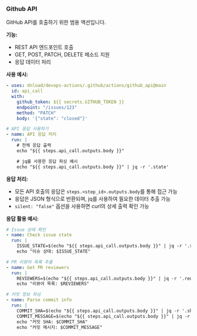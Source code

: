 ### Github API

GitHub API를 호출하기 위한 범용 액션입니다.

**기능:**

- REST API 엔드포인트 호출
- GET, POST, PATCH, DELETE 메소드 지원
- 응답 데이터 처리

**사용 예시:**

```yaml
- uses: dnload/devops-actions/.github/actions/github_api@main
  id: api_call
  with:
    github_token: ${{ secrets.GITHUB_TOKEN }}
    endpoint: "/issues/123"
    method: "PATCH"
    body: '{"state": "closed"}'

# API 응답 사용하기
- name: API 응답 처리
  run: |
    # 전체 응답 출력
    echo "${{ steps.api_call.outputs.body }}"

    # jq를 사용한 응답 파싱 예시
    echo "${{ steps.api_call.outputs.body }}" | jq -r '.state'
```

**응답 처리:**

- 모든 API 호출의 응답은 `steps.<step_id>.outputs.body`를 통해 접근 가능
- 응답은 JSON 형식으로 반환되며, jq를 사용하여 필요한 데이터 추출 가능
- `silent: "false"` 옵션을 사용하면 curl의 상세 출력 확인 가능

**응답 활용 예시:**

```yaml
# Issue 상태 확인
- name: Check issue state
  run: |
    ISSUE_STATE=$(echo "${{ steps.api_call.outputs.body }}" | jq -r '.state')
    echo "이슈 상태: $ISSUE_STATE"

# PR 리뷰어 목록 추출
- name: Get PR reviewers
  run: |
    REVIEWERS=$(echo "${{ steps.api_call.outputs.body }}" | jq -r '.requested_reviewers[].login')
    echo "리뷰어 목록: $REVIEWERS"

# 커밋 정보 파싱
- name: Parse commit info
  run: |
    COMMIT_SHA=$(echo "${{ steps.api_call.outputs.body }}" | jq -r '.sha')
    COMMIT_MESSAGE=$(echo "${{ steps.api_call.outputs.body }}" | jq -r '.commit.message')
    echo "커밋 SHA: $COMMIT_SHA"
    echo "커밋 메시지: $COMMIT_MESSAGE"
```
